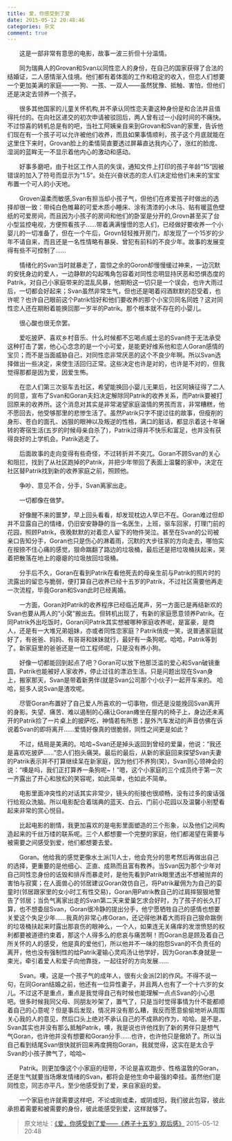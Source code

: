 ```yaml
---
title: 爱，你感受到了爱
date: 2015-05-12 20:48:46
categories: 杂文
comment: true
---
```


&emsp;&emsp;这是一部非常有意思的电影，故事一波三折但十分温情。

&emsp;&emsp;同为瑞典人的Grovan和Svan以同性恋人的身份，在自己的国家获得了合法的结婚证，二人感情渐入佳境。他们都有着体面的工作和稳定的收入，但恋人们想要一个更加美满的家庭——一狗、一孩、一双人——虽然犹豫、抵触、害怕，但他们还是决定去领养一个孩子。

&emsp;&emsp;很多其他国家的儿童关怀机构,并不承认同性恋夫妻这种身份是和合法并且值得托付的。在向社区递交的初次申请被驳回后，两人曾有过一小段时间的不痛快。不过惊喜的转机总是有的吧，当社工阿姨亲自来到Grovan和Svan的家里，告诉他们现在有一个孩子可以允许被他们收养，而且如果事情顺利，孩子这个月底就能在这里住下来时，Grovan脸上的柔情简直要透过屏幕直达我内心了，涨红的脸庞、湿润的蓝眸无一不显示着他内心的激动和感动。

&emsp;&emsp;好事多磨吧，由于社区工作人员的失误，通知文件上打印的孩子年龄“15”因被错误的加入了符号而显示为“1.5”。处在兴奋状态的恋人们决定给他们未来的宝宝布置一个可人的小天地。

&emsp;&emsp;Groven温柔而敏感,Svan有担当却小孩子气，但他们在疼爱孩子时做出的选择却很一致：带纯白色帷幕的可爱木质小睡床、涂有清漆的小木马、贴有暖蓝色壁纸的可爱房间，而且因为小孩子的房间和他们的卧室是分开的,Grovn甚至买了台小型监控电视，方便照看孩子……带着满满憧憬的恋人们，已经做好要收养一个小婴儿的一切准备了，但在一个午后，Grovn轻轻推开房门，却发现了一个15岁的少年不请自来，而且还是一名性情略有暴戾、曾犯有前科的不良少年。故事的发展变得有些不可控制了……

&emsp;&emsp;情绪化的Svan当时就暴走了，震惊之余的Goron却慢慢缓过神来，一边沉默的安抚身边的爱人，一边静默的勾起嘴角包容着对同性恋明显持厌恶和恐惧态度的Patrik，对自己小家庭带来的混乱风暴，他期盼这一切只是一个误会，也许大雨过后，一切都会好起来；Svan虽然非常生气，但也还是喝着闷酒默默的忍受着，也许呢？也许自己眼前这个Patrik恰好和他们要收养的那个小宝贝同名同姓？这对同性恋人还在期盼着能换回那一岁半的Patrik。那个根本就不存在的小婴儿。

&emsp;&emsp;很心酸也很无奈罢。

&emsp;&emsp;爱吃披萨、喜欢乡村音乐、什么时候都不忘喝点威士忌的Svan终于无法承受这种打击了罢，他心心念念的是一个小可爱，是能更好维系他和恋人Goran感情的宝贝；而不是当面威胁自己，对同性恋非常厌恶的这个不良少年啊。所以Svan选择做出一些决定，来使生活回归正常。这些决定也许是对的，也许是不对的，但我觉得那都是因为爱，因爱生怖。

&emsp;&emsp;在恋人们第三次驱车去社区，希望能换回小婴儿无果后，社区阿姨征得了二人的同意，宣布了Svan和Goran夫妇决定解除同Patrik的收养关系，而Patrik要被打回原来的收养所。这个消息对其实是非常渴望家庭温情的男孩而言，非常糟糕，他不愿回去，他受够那里的悲惨生活了。虽然Patrik只字不提过往的故事，但瘦削的身形、苍白的面孔、凶狠的眼神以及叛逆的性格，满口的脏话，都显示着这十年辗转的寄宿生活(五岁的时候母亲自杀了)，Patrik过得并不快乐和富足，也并没有获得良好的上学机会。Patrik逃走了。

&emsp;&emsp;后面故事的走向变得有些奇怪，不过转折并不突兀。Goran不顾Svan的关心和阻拦，找到了从社区跑掉的Patrik，并把少年带回了表面上温馨的家中，决定在社区替Patrik找到新的收养家庭之前，照顾他。

&emsp;&emsp;争吵、意见不合，分手，Svan离家出走。

&emsp;&emsp;一切都像在做梦。

&emsp;&emsp;好像醒不来的噩梦，早上回头看看，却发现枕边人早已不在。Goran难过但却并不显露自己的情绪，仍旧安安静静的当一名医生，上班，驱车回家，打理门前的花园，照顾Patrik，夜晚默默的对着恋人留下的物件哭泣。甚至在Svan的公司被亲口告知分手，Goran也只是伤心的淋着雨，沉默的大步往家的方向走去，哪怕实在按捺不住心痛的感觉，狠命踹翻了路边的垃圾桶，最后还是把垃圾桶扶起来，哭着把散落在地上的瘪瘪的垃圾放回垃圾桶。
 
&emsp;&emsp;分手后不久，Goran在看到Patrik在看他死去的母亲生前与Patrik的照片时的流露出的留恋与脆弱，便打算自己收养已经十五岁的Patrik，不过社区需要他再走一次流程，毕竟Goran和Svan此时已经离婚。
 
&emsp;&emsp;一方面，Goran对Patrik的收养程序已经临近尾声，另一方面已是再结新欢的Svan也要从两人的“小窝”搬出去。但转机出现了，有新的家庭愿意领养Patrik。在同Patrik外出吃饭时，Goran问Patrik其实想被哪种家庭收养呢，是富豪，是商人，还是有一大堆兄弟姐妹，亦或者同性恋家庭？Patrik俏皮一笑，说普通家庭就好了，有爸爸、妈妈、有哥哥和妹妹就行，最好有一条狗呢。哈哈，Patrik等到了。新家庭里的爸爸还是一位工程师呢，只是没有养小狗。
 
&emsp;&emsp;好像一切都能回到起点了吧？Goran可以放下他那泛滥的爱心和Svan破镜重圆，Patrik也能被好人家收养，停止过往的漂泊生活。只是问题出现在Svan身上，搬家那天，Svan是带着新男伴(就是Svan公司那个小伙子)一起开车来的。 哈哈，挺多人说Svan是渣攻呢。 
 
&emsp;&emsp;尽管Goran布置好了自己爱人所喜欢的一切事物，但还是没能挽回Svan离开的身影。失望、痛苦、难以遏制的心痛让Goran瘫坐在屋内的椅子上，身边还未离开的Patrik捡了一片桌上的披萨吃，神情若有所思；屋外汽车发动的声音仿佛在诉说着Svan的即将离开……爱情好像真的很脆弱，同性之间更是如此？
 
&emsp;&emsp;不过，结局是美满的。哈哈~Svan还是掉头返回到曾经的爱巢，他说：“我还是喜欢吃披萨……”恋人们抱头痛哭。最后的最后，从新的家庭回来探望Svan夫妻的Patrik表示并不打算继续呆在新家庭，因为他们不养狗(笑)，Svan则心领神会的说：“噢是吗，我们正打算养一条狗呢~！”嗯，这个小家庭的三个成员终于第一次一齐露出了开心和放松的笑容呢，如此简单，也如此不简单。
 
&emsp;&emsp;电影里面冲突性的对话其实非常少，镜头的衔接也很顺畅，没有过多的废话强行给观众洗脑。所以电影配合着瑞典的蓝天、白云、门前小花园以及温馨小别墅看起来非常的赏心悦目。
  
&emsp;&emsp;比起电影的剧情，我更加喜欢的是电影里面塑造的三个形象，以及他们之间构造起来的千丝万缕的联系呢。三个人都想要一个完整的家庭，他们都渴望在需要与被需要之间感受到爱，他们都想要去爱。
  
&emsp;&emsp;Goran。他给我的感觉更像水土派[1]人士，他会充分的思考然后再做出自己的选择，更重要的是他细心、正直、成熟而且富有教养。当Svan因为那个少年对自己同性恋身份的诋毁和排斥而暴走时，是他先看到Patrik眼里透出不想被抛弃的害怕与寂寞；在人面兽心的邻居建议Goran效仿自己，将Patrik雇佣为为自己的娈童时(邻居跟家里的女小时工有性交易)，Goran用Patrik教自己的过肩摔狠狠地警告了邻居；当负气离家出走的Svan第二天来爱巢乞求合好时，为了孩子的长久打算，也不想委屈Svan，Goran很冷静的提出分手，他宁愿牺牲自己的感情也想要关爱这个失足少年……我真的非常心疼Goran，还记得他淋着大雨将自己狠命踹倒的垃圾桶扶起来时露出那哀伤的眼神么，一个人，如果连无关痛痒的发泄愤怒的权利都要被道德约束着，那这个人得多么的悲哀与痛苦啊！而Goran总是顾及着自己所关怀的人的感受，他是真的爱他们，所以他并不一味的抱怨Svan的不负责任的离开，他也没有强制性的给Patrik灌输心灵鸡汤让他学好，因为Goran本身就是一束光，牵引着爱人和爱子向他靠拢，一起往好的方向发展……
  
&emsp;&emsp;Svan。噢，这是一个孩子气的成年人，很有火金派[2]的作风。不得不说一句，在同Goran结婚之前，他还有一位异性妻子，并且两人也有了一个十六岁的女儿。不过这不是重点，重点是我觉得自己有时候也能理解一点点Svan的小心思吧。很多时候我同父母、同朋友吵架了，置气了，只是当时觉得事情为什不能都顺着自己的心意呢？但是事后发现，情况并没有那么糟，我反而愿意偷偷地听从周围关心我的人的意见，然后口头上绝对不承认自己的不成熟的作为，哈哈。是不是，Svan其实也并没有那么抵触Patrik，噢，我是说也许他找到了新的男伴只是想气气Goran，也许他并没有想要和Goran分手……也许，也许他只是傲娇了。所以当自己看到结尾Svan很快就折回来再度拥抱Goran，我就觉得，这实在是太合乎Svan的小孩子脾气了，哈哈~
  
&emsp;&emsp;Patrik。则更加像这个小家庭的纽带，不论是喜欢跑步、性格温敦的Goran，还是生气就要当场爆发情绪的Svan，都将会是他生命中最强的牵挂。虽然他们是同性恋，同志亦平凡，至少他感受到了爱，来自家庭的爱。
  
&emsp;&emsp;一个家庭也许就需要这样吧，不论或刚或柔，或阴或阳，我们彼此包容，彼此承担着需要和被需要的身份，彼此能感受到爱，这样就够了。
 
> 原文地址：[《爱，你感受到了爱——《养子十五岁》观后感》](https://bbs.nga.cn/read.php?tid=8154262) 2015-05-12 20:48
